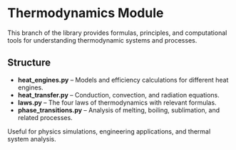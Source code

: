 # Thermodynamics Module

This branch of the library provides formulas, principles, and computational tools for understanding thermodynamic systems and processes.

## Structure
- **heat_engines.py** – Models and efficiency calculations for different heat engines.
- **heat_transfer.py** – Conduction, convection, and radiation equations.
- **laws.py** – The four laws of thermodynamics with relevant formulas.
- **phase_transitions.py** – Analysis of melting, boiling, sublimation, and related processes.

Useful for physics simulations, engineering applications, and thermal system analysis.
